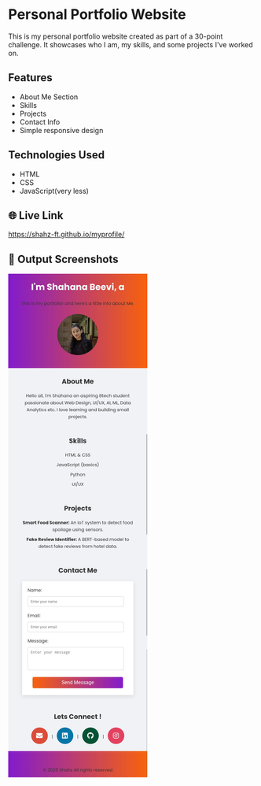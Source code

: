 # Personal Portfolio Website

This is my personal portfolio website created as part of a 30-point challenge. It showcases who I am, my skills, and some projects I've worked on.

## Features

- About Me Section
- Skills
- Projects
- Contact Info
- Simple responsive design

## Technologies Used

- HTML
- CSS
- JavaScript(very less)

## 🌐 Live Link
https://shahz-ft.github.io/myprofile/

## 📸 Output Screenshots
![output](output/profile.jpg)
